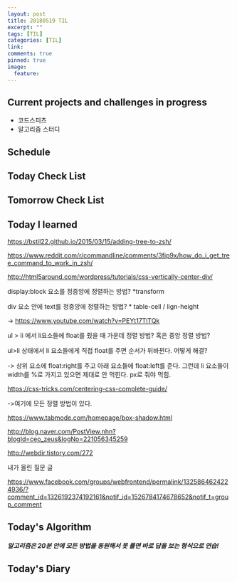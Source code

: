 ```yaml
---
layout: post
title: 20180519 TIL
excerpt: ""
tags: [TIL]
categories: [TIL]
link:
comments: true
pinned: true
image:
  feature:
---
```


## Current projects and challenges in progress

- 코드스피츠
- 알고리즘 스터디

## Schedule



## Today Check List



## Tomorrow Check List



## Today I learned

https://bstil22.github.io/2015/03/15/adding-tree-to-zsh/

https://www.reddit.com/r/commandline/comments/3fip9x/how_do_i_get_tree_command_to_work_in_zsh/



http://html5around.com/wordpress/tutorials/css-vertically-center-div/

display:block 요소를 정중앙에 정렬하는 방법? *transform

div 요소 안에 text를 정중앙에 정렬하는 방법? * table-cell / lign-height

-> https://www.youtube.com/watch?v=PEYt17TlTQk

ul > li 에서 li요소들에 float를 줬을 때 가운데 정렬 방법? 혹은 중앙 정렬 방법?



ul>li 상태에서 li 요소들에게 직접 float를 주면 순서가 뒤바뀐다. 어떻게 해결?

-> 상위 요소에 float:right를 주고 아래 요소들에 float:left를 준다. 그런데 li 요소들이 width를 %로 가지고 있으면 제대로 안 먹힌다. px로 줘야 먹힘.



https://css-tricks.com/centering-css-complete-guide/

->여기에 모든 정렬 방법이 있다.







https://www.tabmode.com/homepage/box-shadow.html

http://blog.naver.com/PostView.nhn?blogId=ceo_zeus&logNo=221056345259

http://webdir.tistory.com/272



내가 올린 질문 글

https://www.facebook.com/groups/webfrontend/permalink/1325864624224936/?comment_id=1326192374192161&notif_id=1526784174678652&notif_t=group_comment

## Today's Algorithm

##### 알고리즘은 20분 안에 모든 방법을 동원해서 못 풀면 바로 답을 보는 형식으로 연습!



## Today's Diary